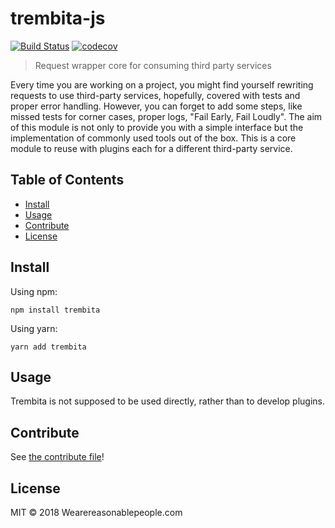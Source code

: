# trembita-js

[![Build Status](https://travis-ci.com/wearereasonablepeople/trembita.svg?token=H11zxJynPszpg8G3VJzP&branch=master)](https://travis-ci.com/wearereasonablepeople/trembita)
[![codecov](https://codecov.io/gh/wearereasonablepeople/trembita/branch/master/graph/badge.svg?token=XWv9pmS1Vm)](https://codecov.io/gh/wearereasonablepeople/trembita)

> Request wrapper core for consuming third party services

Every time you are working on a project, you might find yourself rewriting requests to use third-party services, hopefully, covered with tests and proper error handling. However, you can forget to add some steps, like missed tests for corner cases, proper logs, "Fail Early, Fail Loudly".
The aim of this module is not only to provide you with a simple interface but the implementation of commonly used tools out of the box. This is a core module to reuse with plugins each for a different third-party service.

## Table of Contents

- [Install](#install)
- [Usage](#usage)
- [Contribute](#contribute)
- [License](#license)

## Install

Using npm:

```
npm install trembita
```

Using yarn:
```
yarn add trembita
```

## Usage
Trembita is not supposed to be used directly, rather than to develop plugins.

## Contribute

See [the contribute file](CONTRIBUTING.md)!

## License

MIT © 2018 Wearereasonablepeople.com
